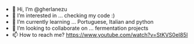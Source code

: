 - 👋 Hi, I’m @gherlanezu
- 👀 I’m interested in ... checking my code :)
- 🌱 I’m currently learning ... Portuguese, Italian and python 
- 💞️ I’m looking to collaborate on ... fermentation projects 
- 📫 How to reach me? https://www.youtube.com/watch?v=StKVS0eI85I 

<!---
gherlanezu/gherlanezu is a ✨ special ✨ repository because its `README.md` (this file) appears on your GitHub profile.
You can click the Preview link to take a look at your changes.
--->
